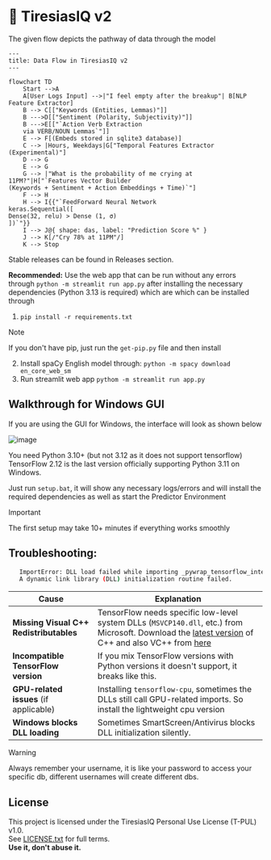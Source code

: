 # 🔱 TiresiasIQ v2

The given flow depicts the pathway of data through the model
```mermaid
---
title: Data Flow in TiresiasIQ v2
---

flowchart TD
    Start -->A
    A[User Logs Input] -->|"I feel empty after the breakup"| B[NLP Feature Extractor]
    B --> C[["Keywords (Entities, Lemmas)"]]
    B --->D[["Sentiment (Polarity, Subjectivity)"]]
    B --->E[["`Action Verb Extraction 
    via VERB/NOUN Lemmas`"]]
    E --> F[(Embeds stored in sqlite3 database)]
    C --> |Hours, Weekdays|G["Temporal Features Extractor (Experimental)"]
    D --> G
    E --> G
    G --> |"What is the probability of me crying at 11PM?"|H["`Features Vector Builder
(Keywords + Sentiment + Action Embeddings + Time)`"]
    F --> H
    H --> I{{"`FeedForward Neural Network
keras.Sequential([
Dense(32, relu) > Dense (1, σ)
])`"}}
    I --> J@{ shape: das, label: "Prediction Score %" }
    J --> K[/"Cry 78% at 11PM"/]
    K --> Stop
```

Stable releases can be found in Releases section.
    
**Recommended:** Use the web app that can be run without any errors through `python -m streamlit run app.py` after installing the necessary dependencies (Python 3.13 is required) which are which can be installed through 
1. `pip install -r requirements.txt`

> [!NOTE]
> If you don't have pip, just run the `get-pip.py` file and then install

2. Install spaCy English model through: `python -m spacy download en_core_web_sm`
3. Run streamlit web app `pythom -m streamlit run app.py`

## Walkthrough for Windows GUI
If you are using the GUI for Windows, the interface will look as shown below

![image](https://github.com/user-attachments/assets/7b219caf-17bf-480f-aa34-ea930c6f6f22)

You need Python 3.10+ (but not 3.12 as it does not support tensorflow)
TensorFlow 2.12 is the last version officially supporting Python 3.11 on Windows.

Just run `setup.bat`, it will show any necessary logs/errors and will install the required dependencies as well as start the Predictor Environment
> [!IMPORTANT]
> The first setup may take 10+ minutes if everything works smoothly

## Troubleshooting:

```bash
   ImportError: DLL load failed while importing _pywrap_tensorflow_internal:
   A dynamic link library (DLL) initialization routine failed.
```

| Cause                                      | Explanation                                                                                     |
|-------------------------------------------|-------------------------------------------------------------------------------------------------|
| **Missing Visual C++ Redistributables** | TensorFlow needs specific low-level system DLLs (`MSVCP140.dll`, etc.) from Microsoft. Download the [latest version](https://learn.microsoft.com/en-us/cpp/windows/latest-supported-vc-redist) of C++ and also VC++ from [here](https://aka.ms/vs/17/release/vc_redist.x64.exe)       |
| **Incompatible TensorFlow version**     | If you mix TensorFlow versions with Python versions it doesn't support, it breaks like this.    |
| **GPU-related issues** (if applicable)  | Installing `tensorflow-cpu`, sometimes the DLLs still call GPU-related imports. So install the lightweight cpu version  |
| **Windows blocks DLL loading**          | Sometimes SmartScreen/Antivirus blocks DLL initialization silently.                             |

> [!WARNING]
> Always remember your username, it is like your password to access your specific db, different usernames will create different dbs.

## License

This project is licensed under the TiresiasIQ Personal Use License (T-PUL) v1.0.  
See [LICENSE.txt](https://github.com/axelvyrn/TiresiasIQ?tab=License-1-ov-file) for full terms.  
**Use it, don't abuse it.**
